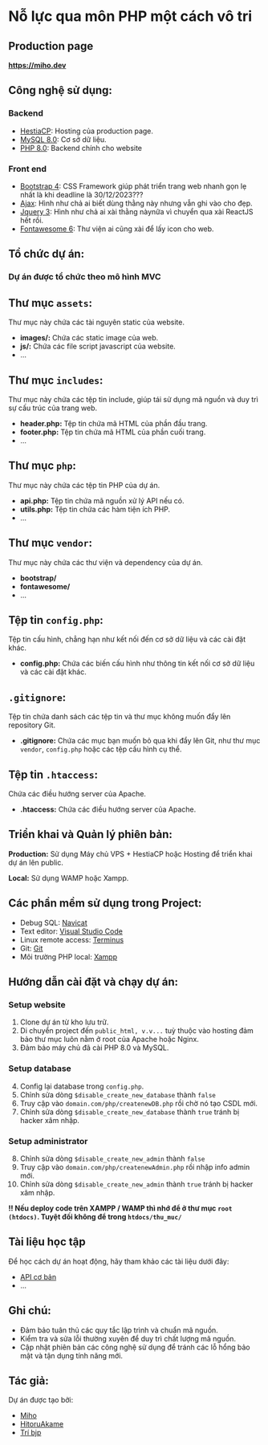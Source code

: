 # Nỗ lực qua môn PHP một cách vô tri
## Production page
<strong>https://miho.dev</strong>

## Công nghệ sử dụng:
<h3> Backend </h3>

- [HestiaCP](https://hestiacp.com/): Hosting của production page.
- [MySQL 8.0](https://www.mysql.com/): Cơ sở dữ liệu.
- [PHP 8.0](https://www.php.net/): Backend chính cho website

<h3> Front end </h3>

- [Bootstrap 4](https://getbootstrap.com/docs/4.6/getting-started/introduction/): CSS Framework giúp phát triển trang web nhanh gọn lẹ nhất là khi deadline là 30/12/2023???
- [Ajax](https://google.com): Hình như chả ai biết dùng thằng này nhưng vẫn ghi vào cho đẹp.
- [Jquery 3](https://jquery.com/): Hình như chả ai xài thằng nàynữa vì chuyển qua xài ReactJS hết rồi.
- [Fontawesome 6](https://cdnjs.cloudflare.com/ajax/libs/font-awesome/6.5.0/css/all.min.css): Thư viện ai cũng xài để lấy icon cho web.
## Tổ chức dự án:

<h3>Dự án được tổ chức theo mô hình MVC</h3>

## Thư mục `assets`:
Thư mục này chứa các tài nguyên static của website.

- **images/:** Chứa các static image của web.
- **js/:** Chứa các file script javascript của website.
- ...

## Thư mục `includes`:
Thư mục này chứa các tệp tin include, giúp tái sử dụng mã nguồn và duy trì sự cấu trúc của trang web.

- **header.php:** Tệp tin chứa mã HTML của phần đầu trang.
- **footer.php:** Tệp tin chứa mã HTML của phần cuối trang.
- ...

## Thư mục `php`:
Thư mục này chứa các tệp tin PHP của dự án.

- **api.php:** Tệp tin chứa mã nguồn xử lý API nếu có.
- **utils.php:** Tệp tin chứa các hàm tiện ích PHP.
- ...

## Thư mục `vendor`:
Thư mục này chứa các thư viện và dependency của dự án.

- **bootstrap/**
- **fontawesome/**
- ...

## Tệp tin `config.php`:
Tệp tin cấu hình, chẳng hạn như kết nối đến cơ sở dữ liệu và các cài đặt khác.

- **config.php:** Chứa các biến cấu hình như thông tin kết nối cơ sở dữ liệu và các cài đặt khác.

## `.gitignore`:
Tệp tin chứa danh sách các tệp tin và thư mục không muốn đẩy lên repository Git.

- **.gitignore:** Chứa các mục bạn muốn bỏ qua khi đẩy lên Git, như thư mục `vendor`, `config.php` hoặc các tệp cấu hình cụ thể.

## Tệp tin `.htaccess`:
Chứa các điều hướng server của Apache.

- **.htaccess:** Chứa các điều hướng server của Apache.

## Triển khai và Quản lý phiên bản:

**Production:** Sử dụng Máy chủ VPS + HestiaCP hoặc Hosting để triển khai dự án lên public.

**Local:** Sử dụng WAMP hoặc Xampp.

## Các phần mềm sử dụng trong Project:

- Debug SQL: [Navicat](https://vioedu-my.sharepoint.com/:u:/g/personal/aba0o2_vioedu_onmicrosoft_com/EW_fXn5n2GFCoVBuC34PqhMBUkuR-RXiaTeFmBTsaqvc4g?e=IsZVHi)
- Text editor: [Visual Studio Code](https://code.visualstudio.com/download)
- Linux remote access: [Terminus](https://termius.com/)
- Git: [Git](https://git-scm.com/download/win)
- Môi trường PHP local: [Xampp](https://www.apachefriends.org/download.html)

## Hướng dẫn cài đặt và chạy dự án:

<h3> Setup website </h3>

1. Clone dự án từ kho lưu trữ.
2. Di chuyển project đến `public_html, v.v...` tuỳ thuộc vào hosting đảm bảo thư mục luôn nằm ở root của Apache hoặc Nginx.
3. Đảm bảo máy chủ đã cài PHP 8.0 và MySQL.

<h3> Setup database </h3>

4. Config lại database trong `config.php`.
5. Chỉnh sửa dòng `$disable_create_new_database` thành `false` 
6. Truy cập vào `domain.com/php/createnewDB.php` rồi chờ nó tạo CSDL mới.
7. Chỉnh sửa dòng `$disable_create_new_database` thành `true` tránh bị hacker xâm nhập.

<h3> Setup administrator </h3>

8. Chỉnh sửa dòng `$disable_create_new_admin` thành `false` 
9. Truy cập vào `domain.com/php/createnewAdmin.php` rồi nhập info admin mới.
10. Chỉnh sửa dòng `$disable_create_new_admin` thành `true` tránh bị hacker xâm nhập.

<strong>!! Nếu deploy code trên XAMPP / WAMP thì nhớ để ở thư mục `root (htdocs)`. Tuyệt đối không để trong `htdocs/thu_muc/`</strong>
## Tài liệu học tập

Để học cách dự án hoạt động, hãy tham khảo các tài liệu dưới đây:

- [API cơ bản](https://viblo.asia/p/tim-hieu-kien-thuc-co-ban-ve-api-maGK7A4Mlj2) 
- ...
## Ghi chú:

- Đảm bảo tuân thủ các quy tắc lập trình và chuẩn mã nguồn.
- Kiểm tra và sửa lỗi thường xuyên để duy trì chất lượng mã nguồn.
- Cập nhật phiên bản các công nghệ sử dụng để tránh các lỗ hổng bảo mật và tận dụng tính năng mới.

## Tác giả:

Dự án được tạo bởi:

- [Miho](https://github.com/Miho1254)
- [HitoruAkame](https://github.com/HitoruAkame)
- [Trí bjp](https://github.com/letri2604)
